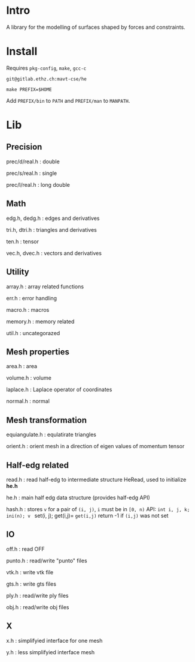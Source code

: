 Intro
=====

A library for the modelling of surfaces shaped by forces and
constraints.

Install
=======

Requires `pkg-config`, `make`, `gcc-c`

``` {.sh}
git@gitlab.ethz.ch:mavt-cse/he
```

``` {.sh}
make PREFIX=$HOME
```

Add `PREFIX/bin` to `PATH` and `PREFIX/man` to `MANPATH`.

Lib
===

Precision
---------

prec/d/real.h
:   double

prec/s/real.h
:   single

prec/l/real.h
:   long double

Math
----

edg.h, dedg.h
:   edges and derivatives

tri.h, dtri.h
:   triangles and derivatives

ten.h
:   tensor

vec.h, dvec.h
:   vectors and derivatives

Utility
-------

array.h
:   array related functions

err.h
:   error handling

macro.h
:   macros

memory.h
:   memory related

util.h
:   uncategorazed

Mesh properties
---------------

area.h
:   area

volume.h
:   volume

laplace.h
:   Laplace operator of coordinates

normal.h
:   normal

Mesh transformation
-------------------

equiangulate.h
:   equlatirate triangles

orient.h
:   orient mesh in a direction of eigen values of momentum tensor

Half-edg related
----------------

read.h
:   read half-edg to intermediate structure HeRead, used to initialize
    **he.h**

he.h
:   main half edg data structure (provides half-edg API)

hash.h
:   stores `v` for a pair of `(i, j)`, `i` must be in `[0, n)` API:
    `int i, j, k;` `ini(n); v ` set(i, j); get(i,j)= `get(i,j)` return
    -1 if `(i,j)` was not set

IO
--

off.h
:   read OFF

punto.h
:   read/write "punto" files

vtk.h
:   write vtk file

gts.h
:   write gts files

ply.h
:   read/write ply files

obj.h
:   read/write obj files

X
-

x.h
:   simplifyied interface for one mesh

y.h
:   less simplifyied interface mesh
